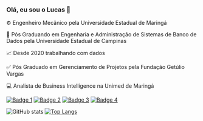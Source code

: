 ### Olá, eu sou o Lucas 👋

⚙️ Engenheiro Mecânico pela Universidade Estadual de Maringá  

📖 Pós Graduando em Engenharia e Administração de Sistemas de Banco de Dados pela Universidade Estadual de Campinas 

📈 Desde 2020 trabalhando com dados 

✅ Pós Graduado em Gerenciamento de Projetos pela Fundação Getúlio Vargas

💻 Analista de Business Intelligence na Unimed de Maringá

[![Badge 1](	https://img.shields.io/badge/Microsoft_SQL_Server-CC2927?style=for-the-badge&logo=microsoft-sql-server&logoColor=white)](link-para-o-repositorio-1)
[![Badge 2](https://img.shields.io/badge/MySQL-00000F?style=for-the-badge&logo=mysql&logoColor=white)](link-para-o-repositorio-1)
[![Badge 3](	https://img.shields.io/badge/Python-3776AB?style=for-the-badge&logo=python&logoColor=white)](link-para-o-repositorio-1)
[![Badge 4](	https://img.shields.io/badge/Amazon_AWS-232F3E?style=for-the-badge&logo=amazon-aws&logoColor=white)](link-para-o-repositorio-1)

![ GitHub stats](https://github-readme-stats.vercel.app/api?username=lucasbrancalhao&show_icons=true&theme=cobalt)
[![Top Langs](https://github-readme-stats.vercel.app/api/top-langs/?username=anuraghazra&hide_progress=true)](https://github.com/anuraghazra/github-readme-stats)


